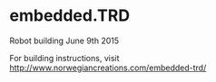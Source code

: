 # embedded.TRD
Robot building June 9th 2015

For building instructions, visit http://www.norwegiancreations.com/embedded-trd/
